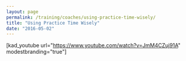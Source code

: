```yaml
---
layout: page
permalink: /training/coaches/using-practice-time-wisely/
title: "Using Practice Time Wisely"
date: "2016-05-02"
---
```


\[kad\_youtube url="https://www.youtube.com/watch?v=JmM4CZuj91A" modestbranding="true"\]
